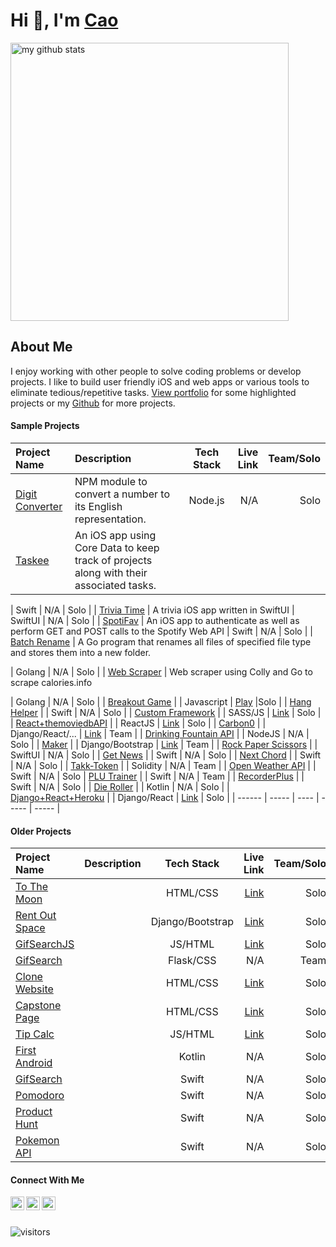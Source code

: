 # Hi 👋, I'm [Cao](https://www.makeschool.com/portfolio/cao-mai)
<p align="left">
<img src="https://github-readme-stats.vercel.app/api?username=caocmai&show_icons=true&title_color=fff&icon_color=ffbb00&text_color=9f9f9f&bg_color=151515" alt="my github stats" width="445"/>
</p>

## About Me
I enjoy working with other people to solve coding problems or develop projects. I like to build user friendly iOS and web apps or various tools to eliminate tedious/repetitive tasks. [View portfolio](https://www.makeschool.com/portfolio/cao-mai) for some highlighted projects or my [Github](https://github.com/caocmai) for more projects.


#### Sample Projects

| Project Name                                              | Description          | Tech Stack        | Live Link         | Team/Solo |  
| :---                                                      |:---     | :---:             | ---:              | ---:          | 
| [Digit Converter](https://github.com/caocmai/Digit-Converter)| NPM module to convert a number to its English representation. | Node.js             | N/A          | Solo | 
| [Taskee](https://github.com/caocmai/taskee-app)             | An iOS app using Core Data to keep track of projects along with their associated tasks.

| Swift             | N/A          | Solo |
| [Trivia Time](https://github.com/caocmai/TriviaTime)           | A trivia iOS app written in SwiftUI | SwiftUI             | N/A          | Solo |
| [SpotiFav](https://github.com/caocmai/spotiFav)             | An iOS app to authenticate as well as perform GET and POST calls to the Spotify Web API | Swift             | N/A          | Solo | 
| [Batch Rename](https://github.com/caocmai/Batch-Rename)     | A Go program that renames all files of specified file type and stores them into a new folder.

  | Golang                | N/A          | Solo | 
| [Web Scraper](https://github.com/caocmai/Web-Scraper)       | Web scraper using Colly and Go to scrape calories.info

 | Golang                  | N/A         | Solo  |
| [Breakout Game](https://github.com/caocmai/breakout-game)   |  | Javascript        | [Play](https://caomai.live/breakout-game/)        |Solo |
| [Hang Helper](https://github.com/caocmai/HangHelper)        | | Swift                  | N/A         | Solo  |
| [Custom Framework](https://github.com/caocmai/custom-css-framework)             |  | SASS/JS             | [Link](https://caomai.live/custom-css-framework/)         | Solo |
| [React+themoviedbAPI](https://github.com/caocmai/react-themoviedb)  | | ReactJS         | [Link](https://caocmai.github.io/react-themoviedb) | Solo |
| [Carbon0](https://github.com/Carbon0-Games/carbon0-web-app) |  | Django/React/...  | [Link](https://carbon0.herokuapp.com/) | Team |
| [Drinking Fountain API](https://github.com/caocmai/drinking-fountains-api) |  | NodeJS | N/A | Solo |
| [Maker](https://github.com/caocmai/maker) |  | Django/Bootstrap | [Link](https://maker-s-a.herokuapp.com/) | Team |
| [Rock Paper Scissors](https://github.com/caocmai/RockPaperScissorsGame) |  | SwiftUI | N/A | Solo |
| [Get News](https://github.com/caocmai/get-news-app) |  | Swift | N/A | Solo |
| [Next Chord](https://github.com/caocmai/next-chord) |  | Swift | N/A | Solo |
| [Takk-Token](https://github.com/ellojess/Takk-Token) | | Solidity | N/A | Team |
| [Open Weather API](https://github.com/caocmai/open-weather-api) |   | Swift | N/A | Solo
| [PLU Trainer](https://github.com/MondaleFelix/PLUTrainer) |  | Swift | N/A | Team |
| [RecorderPlus](https://github.com/caocmai/Recorder-Plus) |  | Swift | N/A | Solo |
| [Die Roller](https://github.com/caocmai/die-roller) |  | Kotlin | N/A | Solo |
| [Django+React+Heroku](https://github.com/caocmai/django-react-heroku) |  | Django/React | [Link](https://cm-react-test6.herokuapp.com/) | Solo | 
| ------ | ----- | ---- | ----- | ----- |

#### Older Projects

| Project Name                                              | Description          | Tech Stack        | Live Link         | Team/Solo |  
| :---                                                      |:---     | :---:             | ---:              | ---:          | 
| [To The Moon](https://github.com/caocmai/to-the-moon) | | HTML/CSS | [Link](https://caocmai.github.io/to-the-moon/) | Solo |
| [Rent Out Space](https://github.com/caocmai/renting-out-space-v2) | | Django/Bootstrap | [Link](https://renting-out-space-new.herokuapp.com/) | Solo |
| [GifSearchJS](https://github.com/caocmai/gif-search) | | JS/HTML | [Link](https://caocmai.github.io/gif-search/) | Solo |
| [GifSearch](https://github.com/NinjaAung/gifSearch) | | Flask/CSS | N/A | Team | 
| [Clone Website](https://github.com/caocmai/Clone-URL) | | HTML/CSS  | [Link](https://caocmai.github.io/Clone-URL/) | Solo |
| [Capstone Page](https://github.com/caocmai/Capstone) | | HTML/CSS | [Link](https://caocmai.github.io/Capstone/) | Solo |
| [Tip Calc](https://github.com/caocmai/tip-calc-v2) | | JS/HTML | [Link](https://caocmai.github.io/tip-calc-v2/) | Solo | 
| [First Android](https://github.com/caocmai/my-first-android-app) | | Kotlin | N/A | Solo | 
| [GifSearch](https://github.com/caocmai/giphy-search-ios) | | Swift | N/A | Solo |
| [Pomodoro](https://github.com/caocmai/mob1-3-pomodoro) | | Swift | N/A | Solo |
| [Product Hunt](https://github.com/caocmai/product-hunt) | | Swift | N/A | Solo |
| [Pokemon API](https://github.com/caocmai/mob1.3-fetching-from-api) | | Swift | N/A | Solo |


#### Connect With Me

[<img align="left" alt="caocmai | LinkedIn" width="22px" src="https://cdn.jsdelivr.net/npm/simple-icons@v3/icons/linkedin.svg" />][linkedin]
[<img align="left" alt="caocmai | Medium" width="22px" src="https://cdn.jsdelivr.net/npm/simple-icons@3.12.0/icons/medium.svg" />][medium]
[<img align="left" alt="caocmai | Medium" width="22px" src="https://cdn.jsdelivr.net/npm/simple-icons@3.12.0/icons/github.svg" />][github]

<br/>
<br/>

![visitors](https://visitor-badge.glitch.me/badge?page_id=caocmai.caocmai)


[linkedin]: https://www.linkedin.com/in/caocmai/
[medium]: https://cao-mai.medium.com/
[github]: https://github.com/caocmai/




